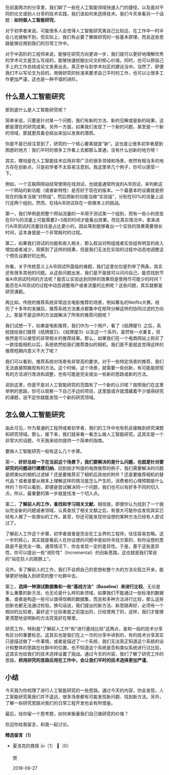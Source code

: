 在前面两次的分享里，我们聊了一些在人工智能领域快速入门的捷径，以及面对不同的论文或别人分享的技术实践，我们该如何来选择技术。我们今天来看另一个话题：**如何做人工智能研究**。

对于初学者来说，可能很多人会觉得人工智能研究离自己比较远，在工作中一时半会儿也接触不到。但实际上，我们有必要了解做研究的一些基本原理，而且这些思路能够应用到我们的日常工作中。

对于中高阶的工程师来说，能够在研究方向更进一步，我们就可以更好地理解优秀的学术论文是怎么写成的，能够快速挖掘出论文的核心价值。同时，也可以把自己手上的工作总结成论文发表出去，真正参与到学术社区的建设当中。当然了，即便我们不以写论文为目的，用做研究的标准来要求自己平时的工作，也可以让很多工作更加严谨，这也是一种不错的进阶。

## 什么是人工智能研究

那到底什么是人工智能研究呢？

简单来说，只要是针对某一个问题，我们有新的方法、新的见解或是新的结果，这都是潜在的研究成果。另外一方面，如果我们发现了一个新的问题，甚至是一个新的领域，那就更具备总结出来加以发表的潜质。

你是不是已经注意到了，研究的一个核心要素就是“新”。这也是让很多初学者感到困惑的地方：我们平时的很多工作看上去都那么普通，没有什么创新的地方呀！

其实，哪怕是在人工智能技术应用非常广泛的很多领域和场景，依然有相当多的地方存在创新点，只是初学者不太容易注意到。我这里举几个例子，你可以感受一下。

例如，一个互联网网站经常使用在线测试，也就是通常所说的A/B测试，来判断这一个网站的新功能（或者新特性）是否好于现在的版本。一个最基本的设置就是把现在的版本当做“对照组”，然后把新的功能当做“实验组”，分别在50%的流量上运行这两个组别。然而，在线A/B测试存在一些根本上的挑战。

第一，我们举例是把整个网站流量的一半用于测试某一个组别，而有一些小的改变在50%的流量上可能需要2~3周的时间才能看出效果。而在真实情况中，拿来进行A/B测试的流量往往是占比更小的，因此等到能够看出一个实验的效果需要很长时间，这本身就是一个非常耗时的过程。

第二，如果我们测试的功能和收入相关，那么假设对照组或者实验组有明显的收入增加或者减少，观察到了这样的结果，但是我们无法在实验的过程中动态地调整这个预先设置好的比例。

你看，关于传统意义上A/B测试所面临的难题，我们这里仅仅是列举了两条，其实还有很多其他的问题。从这些问题出发，我们是不是就可以问问自己，能否找到节省A/B测试时间的方法呢？能否让实验达到同样的效果但是使用尽可能少的时间？能否在A/B测试的过程中动态调整用户或者流量的比例呢？这些问题，其实就都是研究课题。

再比如，传统的推荐系统非常适合电影推荐的场景，例如著名的Netflix大赛。经历了十多年的发展后，推荐系统方法重点都集中在矩阵分解这样的协同过滤的方向上。那是不是这样的方法就解决了所有的推荐问题呢？

我们试想一下，如果是电影推荐，我们作为一个用户，看了《纸牌屋1》之后，系统就给我们推荐《纸牌屋2》、《纸牌屋3》以及这一个系列，虽然有一点重复，但依然是可以接受的非常相关的推荐结果。那么，如果我们在一个电商网站上购买了一款佳能相机以后，系统依然给我们推荐类似的相机，我们是不是就会觉得这样的推荐短期内意义不大了呢？

我们可以看到，推荐系统对场景有非常高的要求。对于一些特定场景的推荐，我们无法直接照搬现有的方法。这个时候，这个场景，就需要一些创新，有可能是把现有的方法进行改进和调整，也有可能是完全提出一些新的思路或新的方法。

说到这里，你是不是对人工智能研究的范围有了一个新的认识呢？按照我们在这里举例的思路，你可以观察一下自己手边的项目，这里面或许就潜藏着不少值得研究的课题，说不定你就能发现一个新的研究领域。

## 怎么做人工智能研究

由此可见，作为普通的工程师或者初学者，我们的工作中也有机会接触到研究课题和研究领域。那么，接下来，我们就来看一看怎么做人工智能研究。这其实是一个非常大的话题，今天我来给你提供一个简单的指南。

要做人工智能研究一般有这么几个步骤。

第一，**好好总结一下在当前这个场景下，我们要解决的是什么问题，也就是针对要研究的问题进行建模归纳**。回到刚才所提的电商推荐的例子，我们需要解决的问题是把类似的相机过滤掉？还是要推荐买了相机后其他的附件？还是要推荐相机的替代品？或者是要从根本上理解这样的情况是怎么产生的，消费者的心理预期是什么样的？你可以看到，即便是尝试解决同一个问题，我们也可以有好多不同的切入点。所以，最重要的第一步就是找准一个切入点。

第二，**了解前人的工作，查找和学习相关文献**。相信我，即便你认为找到了一个貌似完全新的问题或者领域，认真查找了相关文献之后，有很大可能你会发现其实已经有人做了一些类似的工作。甚至，你还可能发现你设想的某种方法已经有人尝试过了。

了解前人工作这个步骤，初学者或者是完全在工业界的工程师，往往容易忽略。这一步的核心，其实就是看前人在你设想的问题中是如何寻找方案的，和你设想的思路是不是完全一致。通常情况下，你会发现一定的差异性。于是，基于这些差异性，你可以提出一些“进阶性”（Incremental）的创新思路。这也就是我们常说的“站在巨人的肩膀上”。

另外，多了解前人的工作，我们不会把自己的思想和整个大的方法论孤立开来，能够更好地融入到研究的整个社群中去。

第三，**选择一种测试数据集和一些“基线方法”（Baseline）来进行比较**。无论是多么重要的新方法，也无论是什么样的新领域，如果我们不能通过一些标准的数据集，或者是构造一些可以值得信赖的数据集，而且和多种方法进行比较，那么这些创新也都无法通过检验。换句话说，我们提出的新方法、新思路再好，必须有一个相对的比较者，最好这个比较者是之前提出的，已经使用了的，这样，我们才能够更清楚地说明新的方法究竟好在哪里。

研究工作，特别是“了解前人工作”和“进行基线比较”这两点，是和一般的技术分享有区分的重要标志。这其实也是我们在上一次的分享中讲到的，有的技术分享其实只是描述做了一件事情，或者是描述了一个系统，我们无法真正知道这个系统的设计和整体的思路在社群中的位置，也不知道这个系统是否和类似系统进行过比较，这其实也给我们的技术选择设置了挑战。通过今天的内容，我们了解了研究工作的思路，**把用研究的思路应用在工作中，会让我们平时的技术选择更加严谨**。

## 小结

今天我为你梳理了进行人工智能研究的一些思路。通过今天的内容，你会发现，人工智能研究离我们并不遥远，很多场景都有可能发现新问题、找到新方法。另外，了解一些研究思路对我们的日常工程开发也会有所借鉴。

最后，给你留一个思考题，如何来衡量我们自己做研究的价值？

欢迎你给我留言，和我一起讨论。
<div><strong>精选留言（1）</strong></div><ul>
<li><span>夏洛克的救赎</span> 👍（1） 💬（0）<p>赞</p>2018-09-27</li><br/>
</ul>